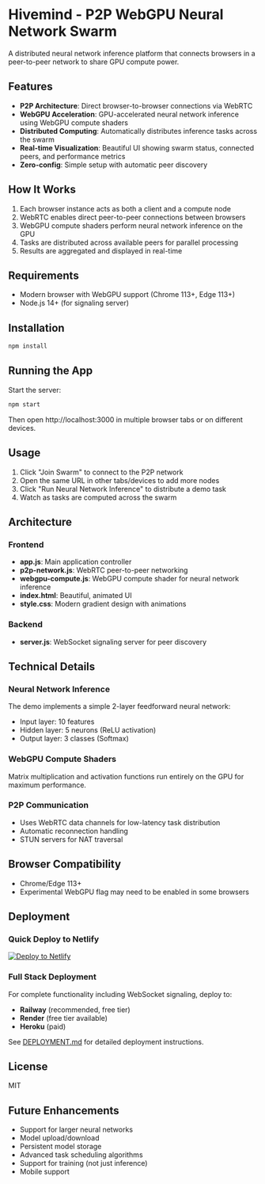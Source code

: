 # Hivemind - P2P WebGPU Neural Network Swarm

A distributed neural network inference platform that connects browsers in a peer-to-peer network to share GPU compute power.

## Features

- **P2P Architecture**: Direct browser-to-browser connections via WebRTC
- **WebGPU Acceleration**: GPU-accelerated neural network inference using WebGPU compute shaders
- **Distributed Computing**: Automatically distributes inference tasks across the swarm
- **Real-time Visualization**: Beautiful UI showing swarm status, connected peers, and performance metrics
- **Zero-config**: Simple setup with automatic peer discovery

## How It Works

1. Each browser instance acts as both a client and a compute node
2. WebRTC enables direct peer-to-peer connections between browsers
3. WebGPU compute shaders perform neural network inference on the GPU
4. Tasks are distributed across available peers for parallel processing
5. Results are aggregated and displayed in real-time

## Requirements

- Modern browser with WebGPU support (Chrome 113+, Edge 113+)
- Node.js 14+ (for signaling server)

## Installation

```bash
npm install
```

## Running the App

Start the server:

```bash
npm start
```

Then open http://localhost:3000 in multiple browser tabs or on different devices.

## Usage

1. Click "Join Swarm" to connect to the P2P network
2. Open the same URL in other tabs/devices to add more nodes
3. Click "Run Neural Network Inference" to distribute a demo task
4. Watch as tasks are computed across the swarm

## Architecture

### Frontend
- **app.js**: Main application controller
- **p2p-network.js**: WebRTC peer-to-peer networking
- **webgpu-compute.js**: WebGPU compute shader for neural network inference
- **index.html**: Beautiful, animated UI
- **style.css**: Modern gradient design with animations

### Backend
- **server.js**: WebSocket signaling server for peer discovery

## Technical Details

### Neural Network Inference
The demo implements a simple 2-layer feedforward neural network:
- Input layer: 10 features
- Hidden layer: 5 neurons (ReLU activation)
- Output layer: 3 classes (Softmax)

### WebGPU Compute Shaders
Matrix multiplication and activation functions run entirely on the GPU for maximum performance.

### P2P Communication
- Uses WebRTC data channels for low-latency task distribution
- Automatic reconnection handling
- STUN servers for NAT traversal

## Browser Compatibility

- Chrome/Edge 113+
- Experimental WebGPU flag may need to be enabled in some browsers

## Deployment

### Quick Deploy to Netlify
[![Deploy to Netlify](https://www.netlify.com/img/deploy/button.svg)](https://app.netlify.com/start/deploy?repository=https://github.com/Duathphoenix98/hivemind)

### Full Stack Deployment
For complete functionality including WebSocket signaling, deploy to:
- **Railway** (recommended, free tier)
- **Render** (free tier available)
- **Heroku** (paid)

See [DEPLOYMENT.md](./DEPLOYMENT.md) for detailed deployment instructions.

## License

MIT

## Future Enhancements

- Support for larger neural networks
- Model upload/download
- Persistent model storage
- Advanced task scheduling algorithms
- Support for training (not just inference)
- Mobile support
